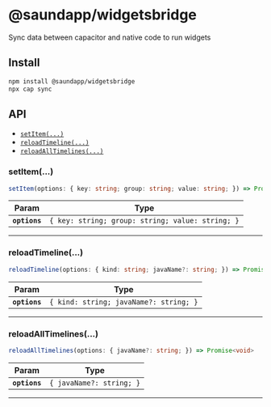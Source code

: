 # @saundapp/widgetsbridge

Sync data between capacitor and native code to run widgets

## Install

```bash
npm install @saundapp/widgetsbridge
npx cap sync
```

## API

<docgen-index>

* [`setItem(...)`](#setitem)
* [`reloadTimeline(...)`](#reloadtimeline)
* [`reloadAllTimelines(...)`](#reloadalltimelines)

</docgen-index>

<docgen-api>
<!--Update the source file JSDoc comments and rerun docgen to update the docs below-->

### setItem(...)

```typescript
setItem(options: { key: string; group: string; value: string; }) => Promise<void>
```

| Param         | Type                                                        |
| ------------- | ----------------------------------------------------------- |
| **`options`** | <code>{ key: string; group: string; value: string; }</code> |

--------------------


### reloadTimeline(...)

```typescript
reloadTimeline(options: { kind: string; javaName?: string; }) => Promise<void>
```

| Param         | Type                                              |
| ------------- | ------------------------------------------------- |
| **`options`** | <code>{ kind: string; javaName?: string; }</code> |

--------------------


### reloadAllTimelines(...)

```typescript
reloadAllTimelines(options: { javaName?: string; }) => Promise<void>
```

| Param         | Type                                |
| ------------- | ----------------------------------- |
| **`options`** | <code>{ javaName?: string; }</code> |

--------------------

</docgen-api>
